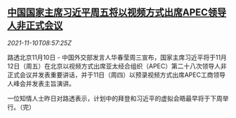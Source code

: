 <!--1636534862000-->
[中国国家主席习近平周五将以视频方式出席APEC领导人非正式会议](https://cn.reuters.com/article/xi-apec-informal-1110-wedn-idCNKBS2HV12M)
------

<div><i>2021-11-10T08:57:25Z</i></div><p>路透北京11月10日 - 中国外交部发言人华春莹周三宣布，国家主席习近平将于11月12日（周五）在北京以视频方式出席亚太经合组织（APEC）第二十八次领导人非正式会议并发表重要讲话，并于11日（周四）以预录视频方式出席APEC工商领导人峰会并发表主旨演讲。</p><p>一位知情人士昨日对路透表示，计划中的拜登和习近平的虚拟会晤最早将于下周举行。（完）</p>
